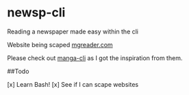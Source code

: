 # newsp-cli
Reading a newspaper made easy within the cli

Website being scaped [mgreader.com](mgreader.com)

Please check out [manga-cli](https://github.com/7USTIN/manga-cli/blob/master/README.md) as I got the inspiration from them. 

##Todo


[x] Learn Bash!
[x] See if I can scape websites

